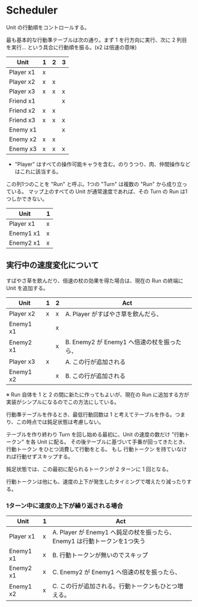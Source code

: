 Scheduler
==========

 Unit の行動順をコントロールする。

最も基本的な行動準テーブルは次の通り。まず 1 を行方向に実行、次に 2 列目を実行… という具合に行動順を振る。(x2 は倍速の意味)

| Unit      | 1 | 2 | 3 |
| ----------|---|---|---|
| Player x1 | x |   |   |
| Player x2 | x | x |   |
| Player x3 | x | x | x |
| Friend x1 |   |   | x |
| Friend x2 | x | x |   |
| Friend x3 | x | x | x |
| Enemy  x1 |   |   | x |
| Enemy  x2 | x | x |   |
| Enemy  x3 | x | x | x |

- "Player" はすべての操作可能キャラを含む。のりうつり、肉、仲間操作などはこれに該当する。

この列1つのことを "Run" と呼ぶ。1つの "Turn" は複数の "Run" から成り立っている。
マップ上のすべての Unit が通常速度であれば、その Turn の Run は1つしかできない。

| Unit      | 1 |
| ----------|---|
| Player x1 | x |
| Enemy1 x1 | x |
| Enemy2 x1 | x |

実行中の速度変化について
----------
すばやさ草を飲んだり、倍速の杖の効果を得た場合は、現在の Run の終端に Unit を追加する。

| Unit      | 1 | 2 | Act |
| ----------|---|---|---|
| Player x2 | x | x | A. Player がすばやさ草を飲んだら、 |
| Enemy1 x1 |   | x |   |
| Enemy2 x1 |   | x | B. Enemy2 が Enemy1 へ倍速の杖を振ったら、 |
| Player x3 | x |   | A. この行が追加される |
| Enemy1 x2 |   | x | B. この行が追加される |

※ Run 自体を 1 と 2 の間に新たに作ってもよいが、現在の Run に追加する方が実装がシンプルになるのでこの方法にしている。

行動準テーブルを作るとき、最低行動回数は 1 と考えてテーブルを作る。つまり、この時点では鈍足状態は考慮しない。

テーブルを作り終わり Turn を回し始める最初に、Unit の速度の数だけ "行動トークン" を各 Unit に配る。
その後テーブルに基づいて手番が回ってきたとき、行動トークン をひとつ消費して行動をとる。
もし 行動トークン を持ていなければ行動せずスキップする。

鈍足状態では、この最初に配られるトークンが 2 ターンに 1 回となる。

行動トークンは他にも、速度の上下が発生したタイミングで増えたり減ったりする。

### 1ターン中に速度の上下が繰り返される場合

| Unit      | 1 | Act |
| ----------|---|---|
| Player x1 | x | A. Player が Enemy1 へ鈍足の杖を振ったら、Enemy1 は行動トークンを1つ失う |
| Enemy1 x1 | x | B. 行動トークンが無いのでスキップ |
| Enemy2 x1 | x | C. Enemy2 が Enemy1 へ倍速の杖を振ったら、 |
| Enemy1 x2 | x | C. この行が追加される。行動トークンもひとつ増える。 |
